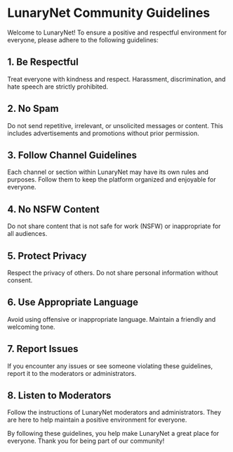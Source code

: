 # LunaryNet Community Guidelines

Welcome to LunaryNet! To ensure a positive and respectful environment for everyone, please adhere to the following guidelines:

## 1. Be Respectful

Treat everyone with kindness and respect. Harassment, discrimination, and hate speech are strictly prohibited.

## 2. No Spam

Do not send repetitive, irrelevant, or unsolicited messages or content. This includes advertisements and promotions without prior permission.

## 3. Follow Channel Guidelines

Each channel or section within LunaryNet may have its own rules and purposes. Follow them to keep the platform organized and enjoyable for everyone.

## 4. No NSFW Content

Do not share content that is not safe for work (NSFW) or inappropriate for all audiences.

## 5. Protect Privacy

Respect the privacy of others. Do not share personal information without consent.

## 6. Use Appropriate Language

Avoid using offensive or inappropriate language. Maintain a friendly and welcoming tone.

## 7. Report Issues

If you encounter any issues or see someone violating these guidelines, report it to the moderators or administrators.

## 8. Listen to Moderators

Follow the instructions of LunaryNet moderators and administrators. They are here to help maintain a positive environment for everyone.

By following these guidelines, you help make LunaryNet a great place for everyone. Thank you for being part of our community!
